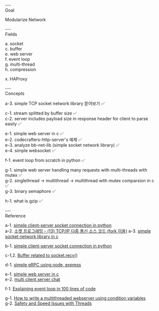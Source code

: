 ---\
Goal

Modularize Network



---\
Fields

a. socket\
c. buffer\
e. web server\
f. event loop\
g. multi-thread\
h. compression

x. HAProxy

---\
Concepts


a-3. simple TCP socket network library 뜯어보기 :white_check_mark:

c-1. stream splitted by buffer size :white_check_mark:\
c-2. server includes payload size in response header for client to parse easily :white_check_mark:

e-1. simple web server in c :white_check_mark:\
e-2. codecrafters-http-server's 예제 :white_check_mark:\
e-3. analyze bb-net-lib (simple socket network library) :white_check_mark:\
e-4. simple websocket :white_check_mark:

f-1. event loop from scratch in python :white_check_mark:

g-1. simple web server handling many requests with multi-threads with mutex :white_check_mark:\
g-2. singlethread -> multithread -> multithread with mutex comparsion in c :white_check_mark:\
g-3. binary semaphore :white_check_mark:

h-1. what is gzip :white_check_mark:

---\
Reference


a-1. [simple client-server socket connection in python](https://cumulativebackendstack.blogspot.com/2021/03/tcp-with-socket-programming-in-python-1.html) \
a-2. [소켓 프로그래밍 - (13) TCP/IP 다중 통신 소스 코드 (fork 이용)](https://www.crocus.co.kr/463)
a-3. [simple socket network library in c](https://github.com/Bixkitts/bb-net-lib)

b-1. [simple client-server socket connection in python](https://cumulativebackendstack.blogspot.com/2021/03/udp-with-python-udpuser-datagram.html)

c-1,2. [Buffer related to socket.recv()](https://cumulativebackendstack.blogspot.com/2021/03/buffer-related-to-socketrecv.html)

d-1. [simple gRPC using node, express](https://blog.naver.com/jhc9639/222642712063)

e-1. [simple web server in c](https://github.com/infraredCoding/cerveur.git) \
e-2. [multi client server chat](https://github.com/codophobia/Multi-Client-Server-Chat/blob/master/server.c)

f-1. [Explaining event loop in 100 lines of code](https://iximiuz.com/en/posts/explain-event-loop-in-100-lines-of-code/)

g-1. [How to write a multithreaded webserver using condition variables](https://www.youtube.com/watch?v=P6Z5K8zmEmc&list=PL9IEJIKnBJjH_zM5LnovnoaKlXML5qh17&index=7) \
g-2. [Safety and Speed Issues with Threads](https://www.youtube.com/watch?v=9axu8CUvOKY&list=PL9IEJIKnBJjFZxuqyJ9JqVYmuFZHr7CFM&index=3)
